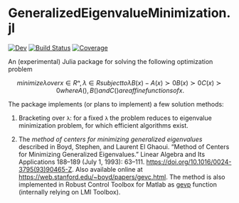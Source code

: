 # GeneralizedEigenvalueMinimization.jl

<!--[![Stable](https://img.shields.io/badge/docs-stable-blue.svg)](https://hurak.github.io/GeneralizedEigenvalueProblem.jl/stable)-->
[![Dev](https://img.shields.io/badge/docs-dev-blue.svg)](https://hurak.github.io/GeneralizedEigenvalueProblem.jl/dev)
[![Build Status](https://github.com/hurak/GeneralizedEigenvalueProblem.jl/workflows/CI/badge.svg)](https://github.com/hurak/GeneralizedEigenvalueProblem.jl/actions)
[![Coverage](https://codecov.io/gh/hurak/GeneralizedEigenvalueProblem.jl/branch/master/graph/badge.svg)](https://codecov.io/gh/hurak/GeneralizedEigenvalueProblem.jl)

An (experimental) Julia package for solving the following optimization problem

```math
minimize                λ
over x∈Rⁿ, λ∈R

subject to              λB(x)-A(x)≻0
                        B(x)≻0
                        C(x)≻0

where A(), B() and C() are affine functions of x.
```

The package implements (or plans to implement) a few solution methods:

1. Bracketing over `λ`: for a fixed `λ` the problem reduces to eigenvalue minimization problem, for which efficient algorithms exist.

2. The *method of centers for minimizing generalized eigenvalues* described in Boyd, Stephen, and Laurent El Ghaoui. “Method of Centers for Minimizing Generalized Eigenvalues.” Linear Algebra and Its Applications 188–189 (July 1, 1993): 63–111. https://doi.org/10.1016/0024-3795(93)90465-Z. Also available online at https://web.stanford.edu/~boyd/papers/gevc.html. The method is also implemented in Robust Control Toolbox for Matlab as [gevp](https://www.mathworks.com/help/robust/ref/gevp.html) function (internally relying on LMI Toolbox).
